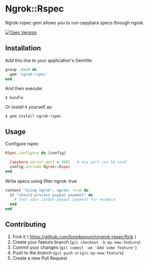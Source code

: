 # Ngrok::Rspec

Ngrok-rspec gem allows you to run capybara specs through ngrok.

[![Gem Version](https://badge.fury.io/rb/ngrok-rspec.svg)](http://badge.fury.io/rb/ngrok-rspec)

## Installation

Add this line to your application's Gemfile:

```ruby
group :test do
  gem 'ngrok-rspec'
end
```

And then execute:

    $ bundle

Or install it yourself as:

    $ gem install ngrok-rspec

## Usage

Configure rspec
```ruby
RSpec.configure do |config|

  Capybara.server_port = 3001   # any port can be used
  config.include Ngrok::Rspec
end
```

Write specs using filter ngrok: true

```ruby
context "Using ngrok", ngrok: true do
  it "should process paypal payment" do
    # test your sanbox paypal payment for example
  end
end
```



## Contributing

1. Fork it ( https://github.com/bogdanovich/ngrok-rspec/fork )
2. Create your feature branch (`git checkout -b my-new-feature`)
3. Commit your changes (`git commit -am 'Add some feature'`)
4. Push to the branch (`git push origin my-new-feature`)
5. Create a new Pull Request
